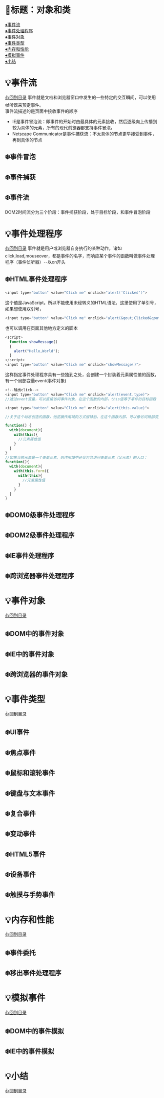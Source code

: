 <p id="title"><p>
  
# :gem:标题：对象和类

<a href="#a1">:diamonds:事件流</a><br>
<a href="#a2">:diamonds:事件处理程序</a><br>
<a href="#a3">:diamonds:事件对象</a><br>
<a href="#a4">:diamonds:事件类型</a><br>
<a href="#a5">:diamonds:内存和性能</a><br>
<a href="#a6">:diamonds:模拟事件</a><br>
<a href="#a7">:diamonds:小结</a><br>
<p id="a1"></p>

# :bulb:事件流
<a href="#title">:+1:回到目录</a>
事件就是文档和浏览器窗口中发生的一些特定的交互瞬间，可以使用帧听器来预定事件。
<br>事件流描述的是页面中接收事件的顺序
+ IE是事件冒泡流：即事件的开始时由最具体的元素接收，然后逐级向上传播到较为具体的元素，所有的现代浏览器都支持事件冒泡。
+ Netscape Communicator是事件捕获流：不太具体的节点更早接受到事件，再到具体的节点
## :snowflake:事件冒泡
## :snowflake:事件捕获
## :snowflake:事件流
DOM2时间流分为三个阶段：事件捕获阶段，处于目标阶段，和事件冒泡阶段
<p id="a2"></p>

# :bulb:事件处理程序
<a href="#title">:+1:回到目录</a>
事件就是用户或浏览器自身执行的某种动作，诸如click,load,mouseover，都是事件的名字，而响应某个事件的函数叫做事件处理程序（事件侦听器）--以on开头
## :snowflake:HTML事件处理程序
```javascript
<input type="button" value="Click me" onclick="alert('Clicked')">
```
这个值是JavaScript，所以不能使用未经转义的HTML语法，这里使用了单引号，如果想使用双引号，
```javascript
<input type="button" value="Click me" onclick="alert(&qout;Clicked&qout)">
```
也可以调用在页面其他地方定义的脚本
```javascript
<script>
  function showMessage()
  {
    alert("Hello,World");
  }
</script>
<input type="button" value="Click me" onclick="showMessage()">
```
这样指定事件处理程序具有一些独到之处，会创建一个封装着元素属性值的函数，有一个局部变量event(事件对象)
```javascript
<!--输出click-->
<input type="button" value="Click me" onclick="alert(event.type)">
//通过event变量，可以直接访问事件对象，在这个函数的内部，this值等于事件的目标函数

<input type="button" value="Click me" onclick="alert(this.value)">

//关于这个动态创造的函数，他拓展作用域的方式很特别，在这个函数内部，可以像访问局部变量一样访问document及该元素的本身，可以通过with拓展作用域

function() {
  with(document){
    with(this){
      //元素属性值
    }
  }
}
//如果当前元素是一个表单元素，则作用域中还会包含访问表单元素（父元素）的入口：
function(){
  with(document){
    with(this.form){
      with(this){
        //元素属性值
      }
    }
  }
}
```
## :snowflake:DOM0级事件处理程序
## :snowflake:DOM2级事件处理程序
## :snowflake:IE事件处理程序
## :snowflake:跨浏览器事件处理程序
<p id="a3"></p>

# :bulb:事件对象
<a href="#title">:+1:回到目录</a>
## :snowflake:DOM中的事件对象
## :snowflake:IE中的事件对象
## :snowflake:跨浏览器的事件对象
<p id="a4"></p>

# :bulb:事件类型
<a href="#title">:+1:回到目录</a>
## :snowflake:UI事件
## :snowflake:焦点事件
## :snowflake:鼠标和滚轮事件
## :snowflake:键盘与文本事件
## :snowflake:复合事件
## :snowflake:变动事件
## :snowflake:HTML5事件
## :snowflake:设备事件
## :snowflake:触摸与手势事件
<p id="a5"></p>

# :bulb:内存和性能
<a href="#title">:+1:回到目录</a>
## :snowflake:事件委托
## :snowflake:移出事件处理程序
<p id="a6"></p>

# :bulb:模拟事件
<a href="#title">:+1:回到目录</a>
## :snowflake:DOM中的事件模拟
## :snowflake:IE中的事件模拟
<p id="a7"></p>

# :bulb:小结
<a href="#title">:+1:回到目录</a>	
